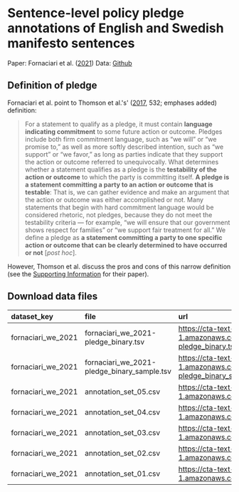 # Sentence-level policy pledge annotations of English and Swedish manifesto sentences

Paper: Fornaciari et al. ([2021](https://doi.org/10.18653/v1/2021.findings-acl.301))
Data: [Github](https://github.com/fornaciari/MiMac_taxes/raw/refs/heads/main/jupyter_xsl_preproc_210130170501/all210126.xlsx)

## Definition of pledge

Fornaciari et al. point to Thomson et al.'s' ([2017](https://doi.org/10.1111/ajps.12313), 532; emphases added) definition:

> For a statement to qualify as a pledge, it must contain **language indicating commitment** to some future action or outcome.
> Pledges include both firm commitment language, such as “we will” or “we promise to,” as well as more softly described intention, such as “we support” or “we favor,” as long as parties indicate that they support the action or outcome referred to unequivocally.
> What determines whether a statement qualifies as a pledge is the **testability of the action or outcome** to which the party is committing itself.
> **A pledge is a statement committing a party to an action or outcome that is testable**:
> That is, we can gather evidence and make an argument that the action or outcome was either accomplished or not.
> Many statements that begin with hard commitment language would be considered rhetoric, not pledges, because they do not meet the testability criteria — for example, “we will ensure that our government shows respect for families” or “we support fair treatment for all.”
> We define a pledge as **a statement committing a party to one specific action or outcome that can be clearly determined to have occurred or not** [*post hoc*].

However, Thomson et al. discuss the pros and cons of this narrow definition (see the [Supporting Information](https://onlinelibrary.wiley.com/action/downloadSupplement?doi=10.1111%2Fajps.12313&file=ajps12313-sup-0001-SuppMat.pdf) for their paper).


## Download data files

| dataset_key        | file                                        | url                                                                                                                            |
|:-------------------|:--------------------------------------------|:-------------------------------------------------------------------------------------------------------------------------------|
| fornaciari_we_2021 | fornaciari_we_2021-pledge_binary.tsv        | https://cta-text-datasets.s3.eu-central-1.amazonaws.com/labeled/fornaciari_we_2021/fornaciari_we_2021-pledge_binary.tsv        |
| fornaciari_we_2021 | fornaciari_we_2021-pledge_binary_sample.tsv | https://cta-text-datasets.s3.eu-central-1.amazonaws.com/labeled/fornaciari_we_2021/fornaciari_we_2021-pledge_binary_sample.tsv |
| fornaciari_we_2021 | annotation_set_05.csv                       | https://cta-text-datasets.s3.eu-central-1.amazonaws.com/labeled/fornaciari_we_2021/annotation_set_05.csv                       |
| fornaciari_we_2021 | annotation_set_04.csv                       | https://cta-text-datasets.s3.eu-central-1.amazonaws.com/labeled/fornaciari_we_2021/annotation_set_04.csv                       |
| fornaciari_we_2021 | annotation_set_03.csv                       | https://cta-text-datasets.s3.eu-central-1.amazonaws.com/labeled/fornaciari_we_2021/annotation_set_03.csv                       |
| fornaciari_we_2021 | annotation_set_02.csv                       | https://cta-text-datasets.s3.eu-central-1.amazonaws.com/labeled/fornaciari_we_2021/annotation_set_02.csv                       |
| fornaciari_we_2021 | annotation_set_01.csv                       | https://cta-text-datasets.s3.eu-central-1.amazonaws.com/labeled/fornaciari_we_2021/annotation_set_01.csv                       |